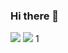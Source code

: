 ### Hi there 👋
![](https://media1.tenor.com/m/4sEULzbSxlYAAAAC/bope.gif)
![](https://i.pinimg.com/564x/97/57/01/975701393a8ec02f426e92ac0f0687a6.jpg)
1[](https://i.pinimg.com/564x/95/85/b6/9585b6340f9864432ce6411cbb85d2ef.jpg)
